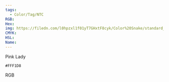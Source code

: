 ```yaml
---
tags:
  - Color/Tag/NTC
RGB:
Hex:
img: https://filedn.com/l0hpzxl1f01yT7GHxtF8cyk/Color%20Snake/standard_csv_to_svg/FFF1D8.svg
CMYK:
HSL:
Name:
---
```

Pink Lady
```palette
#FFF1D8
```
RGB
